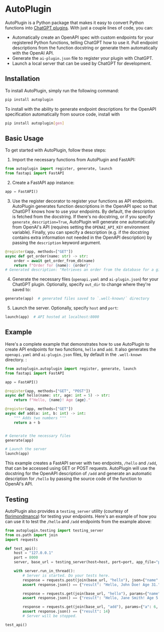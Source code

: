 # AutoPlugin

AutoPlugin is a Python package that makes it easy to convert Python functions into [ChatGPT plugins](https://openai.com/blog/chatgpt-plugins). With just a couple lines of code, you can:
- Automatically create an OpenAPI spec with custom endpoints for your registered Python functions, telling ChatGPT how to use it. Pull endpoint descriptions from the function docstring or generate them automatically with the OpenAI API.
- Generate the `ai-plugin.json` file to register your plugin with ChatGPT.
- Launch a local server that can be used by ChatGPT for development.

## Installation

To install AutoPlugin, simply run the following command:

```bash
pip install autoplugin
```

To install with the ability to generate endpoint descriptions for the OpenAPI specification automatically from source code, install with

```bash
pip install autoplugin[gen]
```

## Basic Usage
To get started with AutoPlugin, follow these steps:

1. Import the necessary functions from AutoPlugin and FastAPI:
```python
from autoplugin import register, generate, launch
from fastapi import FastAPI
```

2. Create a FastAPI app instance:
```python
app = FastAPI()
```

3. Use the register decorator to register your functions as API endpoints.
AutoPlugin generates function descriptions in the OpenAPI spec so that ChatGPT knows how to use your endpoints.
By default, the description is fetched from the docstring. If there's no docstring, or if you specify `generate_description=True`, AutoPlugin will generate one automatically from OpenAI's API (requires setting the `OPENAI_API_KEY` environment variable).
Finally, you can specify a description (e.g. if the docstring contains extra information not needed in the OpenAPI description) by passing the `description` keyword argument.
```python
@register(app, methods=["GET"])
async def get_order(name: str) -> str:
    order = await get_order_from_db(name)
    return f"Order for {name}: {order}"
# Generated description: "Retrieves an order from the database for a given name."
```

4. Generate the necessary files (`openapi.yaml` and `ai-plugin.json`) for your ChatGPT plugin.
Optionally, specify `out_dir` to change where they're saved to:
```python
generate(app)  # generated files saved to `.well-known/` directory
```

5. Launch the server. Optionally, specify `host` and `port`:
```python
launch(app)  # API hosted at localhost:8000
```


## Example

Here's a complete example that demonstrates how to use AutoPlugin to create API endpoints for two functions, `hello` and `add`.
It also generates the `openapi.yaml` and `ai-plugin.json` files, by default in the `.well-known` directory. :
```python
from autoplugin.autoplugin import register, generate, launch
from fastapi import FastAPI

app = FastAPI()

@register(app, methods=["GET", "POST"])
async def hello(name: str, age: int = 5) -> str:
    return f"Hello, {name}! Age {age}."

@register(app, methods=["GET"])
async def add(a: int, b: int) -> int:
    """ Adds two numbers """
    return a + b


# Generate the necessary files
generate(app)

# Launch the server
launch(app)
```

This example creates a FastAPI server with two endpoints, `/hello` and `/add`, that can be accessed using GET or POST requests.
AutoPlugin will use the docstring for the OpenAPI description of `/add` and generate an automatic description for `/hello` by passing the source code of the function to OpenAI's API.


## Testing
AutoPlugin also provides a `testing_server` utility (courtesy of [florimondmanca](https://github.com/encode/uvicorn/issues/742#issuecomment-674411676)) for testing your endpoints. Here's an example of how you can use it to test the `/hello` and `/add` endpoints from the example above:
```python
from autoplugin.testing import testing_server
from os.path import join
import requests

def test_api():
    host = "127.0.0.1"
    port = 8000
    server, base_url = testing_server(host=host, port=port, app_file="path/to/example.py", app_var="app")

    with server.run_in_thread():
        # Server is started. Do your tests here.
        response = requests.post(join(base_url, "hello"), json={"name": "John Doe", "age": 31})
        assert response.json() == {"result": "Hello, John Doe! Age 31."}

        response = requests.get(join(base_url, "hello"), params={"name": "Jane Smith"})
        assert response.json() == {"result": "Hello, Jane Smith! Age 5."}

        response = requests.get(join(base_url, "add"), params={"a": 6, "b": 8})
        assert response.json() == {"result": 14}
        # Server will be stopped.

test_api()
```

